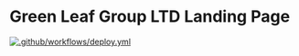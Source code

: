 # Green Leaf Group LTD Landing Page

[![.github/workflows/deploy.yml](https://github.com/AAP9002/greenleafgroupltd/actions/workflows/deploy.yml/badge.svg)](https://github.com/AAP9002/greenleafgroupltd/actions/workflows/deploy.yml)
